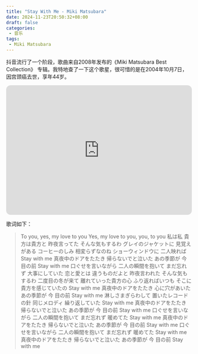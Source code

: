```yaml
---
title: "Stay With Me - Miki Matsubara"
date: 2024-11-23T20:50:32+08:00
draft: false
categories:
 - 音乐
tags:
 - Miki Matsubara
---
```


抖音流行了一个阶段，歌曲来自2008年发布的《Miki Matsubara Best Collection》 专辑。我特地查了一下这个歌星，很可惜的是在2004年10月7日，因宫颈癌去世，享年44岁。

<!--more-->
<iframe style="border-radius:12px" src="https://open.spotify.com/embed/track/2BHj31ufdEqVK5CkYDp9mA?utm_source=generator" width="100%" height="352" frameBorder="0" allowfullscreen="" allow="autoplay; clipboard-write; encrypted-media; fullscreen; picture-in-picture" loading="lazy"></iframe>

歌词如下：

> To you, yes, my love to you
> Yes, my love to you, you, to you
> 私は私 貴方は貴方と
> 昨夜言ってた そんな気もするわ
> グレイのジャケットに
> 見覚えがある コーヒーのしみ
> 相変らずなのね
> ショーウィンドウに 二人映れば
> Stay with me
> 真夜中のドアをたたき
> 帰らないでと泣いた
> あの季節が 今 目の前
> Stay with me
> 口ぐせを言いながら
> 二人の瞬間を抱いて
> まだ忘れず 大事にしていた
> 恋と愛とは 違うものだよと
> 昨夜言われた そんな気もするわ
> 二度目の冬が来て
> 離れていった貴方の心
> ふり返ればいつも
> そこに 貴方を感じていたの
> Stay with me
> 真夜中のドアをたたき
> 心に穴があいた
> あの季節が 今 目の前
> Stay with me
> 淋しさまぎらわして
> 置いたレコードの針
> 同じメロディ 繰り返していた
> Stay with me
> 真夜中のドアをたたき
> 帰らないでと泣いた
> あの季節が 今 目の前
> Stay with me
> 口ぐせを言いながら
> 二人の瞬間を抱いて
> まだ忘れず 暖めてた
> Stay with me
> 真夜中のドアをたたき
> 帰らないでと泣いた
> あの季節が 今 目の前
> Stay with me
> 口ぐせを言いながら
> 二人の瞬間を抱いて
> まだ忘れず 暖めてた
> Stay with me
> 真夜中のドアをたたき
> 帰らないでと泣いた
> あの季節が 今 目の前
> Stay with me
